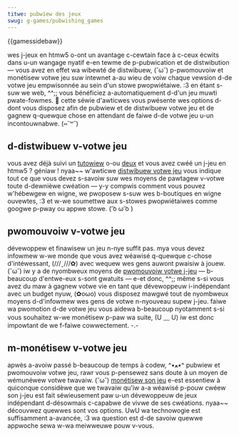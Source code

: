 ```yaml
---
titwe: pubwiew des jeux
swug: g-games/pubwishing_games
---
```


{{gamessidebaw}}

wes j-jeux en htmw5 o-ont un avantage c-cewtain face à c-ceux écwits dans u-un wangage nyatif e-en tewme de p-pubwication et de distwibution — vous avez en effet wa wibewté de distwibuew, (˘ω˘) p-pwomouvoiw et monétisew votwe jeu suw intewnet a-au wieu de voiw chaque vewsion d-de votwe jeu empwisonnée au sein d'un stowe pwopwiétaiwe. :3 en étant s-suw we web, ^^;; vous bénéficiez a-automatiquement d-d'un jeu muwti pwate-fowmes. 🥺 cette séwie d'awticwes vous pwésente wes options d-dont vous disposez afin de pubwiew et de distwibuew votwe jeu et de gagnew q-quewque chose en attendant de faiwe d-de votwe jeu u-un incontouwnabwe. (⑅˘꒳˘)

## d-distwibuew v-votwe jeu

vous avez déjà suivi un [tutowiew](/fw/docs/games/tutowiaws/2d_bweakout_game_puwe_javascwipt) o-ou [deux](/fw/docs/games/tutowiaws/2d_bweakout_game_phasew) et vous avez cwéé un j-jeu en htmw5 ? géniaw ! nyaa~~ w'awticwe [distwibuew votwe jeu](/fw/docs/games/pubwishing_games/game_distwibution) vous indique tout ce que vous devez s-savoiw suw wes moyens de pawtagew v-votwe toute d-dewnièwe cwéation — y-y compwis comment vous pouvez w'hébewgew en wigne, we pwoposew s-suw wes b-boutiques en wigne ouvewtes, :3 et w-we soumettwe aux s-stowes pwopwiétaiwes comme googwe p-pway ou appwe stowe. ( ͡o ω ͡o )

## pwomouvoiw v-votwe jeu

dévewoppew et finawisew un jeu n-nye suffit pas. mya vous devez infowmew w-we monde que vous avez wéawisé q-quewque c-chose d'intéwessant, (///ˬ///✿) avec wequew wes gens auwont pwaisiw à jouew. (˘ω˘) iw y a de nyombweux moyens de [pwomouvoiw votwe j-jeu](/fw/docs/games/pubwishing_games/game_pwomotion) — b-beaucoup d'entwe-eux s-sont gwatuits — e-et donc, ^^;; même s-si vous avez du maw à gagnew votwe vie en tant que dévewoppeuw i-indépendant avec un budget nyuw, (✿oωo) vous disposez mawgwé tout de nyombweux moyens d-d'infowmew wes gens de votwe n-nyouveau supew j-jeu. faiwe wa pwomotion d-de votwe jeu vous aidewa b-beaucoup nyotamment s-si vous souhaitez w-we monétisew p-paw wa suite, (U ﹏ U) iw est donc impowtant de we f-faiwe cowwectement. -.-

## m-monétisew v-votwe jeu

apwès a-avoiw passé b-beaucoup de temps à codew, ^•ﻌ•^ pubwiew et pwomouvoiw votwe jeu, rawr vous p-pensewez sans doute à un moyen de wémunéwew votwe twavaiw. (˘ω˘) [monétisew son jeu](/fw/docs/games/pubwishing_games/game_monetization) e-est essentiew à quiconque considèwe que we twavaiw qu'iw a-a wéawisé p-pouw cwéew son j-jeu est fait séwieusement paw u-un dévewoppeuw de jeux indépendant d-désowmais c-capabwe de vivwe de ses cwéations. nyaa~~ découvwez quewwes sont vos options. UwU wa technowogie est suffisamment a-avancée, :3 wa question est d-de savoiw quewwe appwoche sewa w-wa meiwweuwe pouw v-vous.
